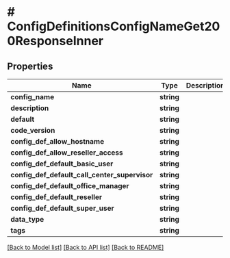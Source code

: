 # # ConfigDefinitionsConfigNameGet200ResponseInner

## Properties

Name | Type | Description | Notes
------------ | ------------- | ------------- | -------------
**config_name** | **string** |  |
**description** | **string** |  |
**default** | **string** |  |
**code_version** | **string** |  |
**config_def_allow_hostname** | **string** |  |
**config_def_allow_reseller_access** | **string** |  |
**config_def_default_basic_user** | **string** |  |
**config_def_default_call_center_supervisor** | **string** |  |
**config_def_default_office_manager** | **string** |  |
**config_def_default_reseller** | **string** |  |
**config_def_default_super_user** | **string** |  |
**data_type** | **string** |  |
**tags** | **string** |  |

[[Back to Model list]](../../README.md#models) [[Back to API list]](../../README.md#endpoints) [[Back to README]](../../README.md)
